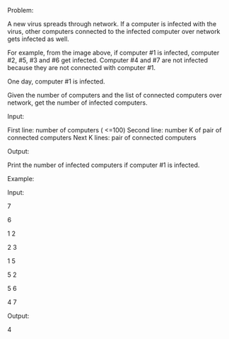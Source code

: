 
Problem:

A new virus spreads through network. If a computer is infected with the virus, other computers connected to the infected computer over network gets infected as well. 

For example, from the image above, if computer #1 is infected, computer #2, #5, #3 and #6 get infected.
 Computer #4 and #7 are not infected because they are not connected with computer #1.

One day, computer #1 is infected.

Given the number of computers and the list of connected computers over network, get the number of infected computers.

Input:

First line: number of computers ( <=100)
Second line: number K of pair of connected computers
Next K lines: pair of connected computers

Output:

Print the number of infected computers if computer #1 is infected.


Example:

Input:

7

6

1 2

2 3

1 5

5 2

5 6

4 7

Output:

4

